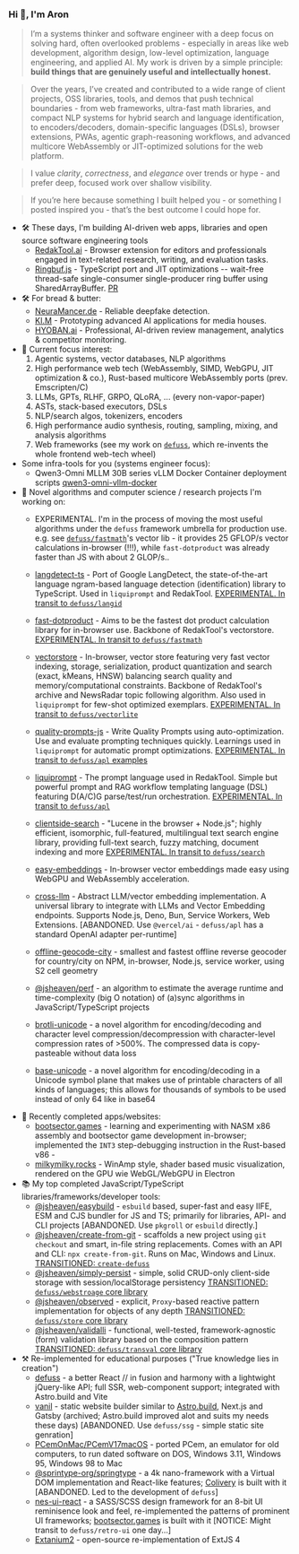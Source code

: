 ### Hi 👋, I'm Aron

> I’m a systems thinker and software engineer with a deep focus on solving hard, often overlooked problems - especially in areas like web development, algorithm design, low-level optimization, language engineering, and applied AI. My work is driven by a simple principle: **build things that are genuinely useful and intellectually honest.**

> Over the years, I’ve created and contributed to a wide range of client projects, OSS libraries, tools, and demos that push technical boundaries - from web frameworks, ultra-fast math libraries, and compact NLP systems for hybrid search and language identification, to encoders/decoders, domain-specific languages (DSLs), browser extensions, PWAs, agentic graph-reasoning workflows, and advanced multicore WebAssembly or JIT-optimized solutions for the web platform.

> I value *clarity*, *correctness*, and *elegance* over trends or hype - and prefer deep, focused work over shallow visibility.

> If you’re here because something I built helped you - or something I posted inspired you - that’s the best outcome I could hope for.
 
- 🛠️ These days, I'm building AI-driven web apps, libraries and open source software engineering tools
    - [RedakTool.ai](https://github.com/kyr0/redaktool) - Browser extension for editors and professionals engaged in text-related research, writing, and evaluation tasks. 
    - [Ringbuf.js](https://github.com/padenot/ringbuf.js) - TypeScript port and JIT optimizations -- wait-free thread-safe single-consumer single-producer ring buffer using SharedArrayBuffer. [PR](https://github.com/padenot/ringbuf.js/pull/29)
- 🛠️ For bread & butter:
    - [NeuraMancer.de](https://neuramancer.de) - Reliable deepfake detection.
    - [KI.M](https://medien-bayern.de/ki-kompetenzzentrum-medien) - Prototyping advanced AI applications for media houses.
    - [HYOBAN.ai](https://hyoban.ai) - Professional, AI-driven review management, analytics & competitor monitoring.
- 🔬 Current focus interest: 
    1. Agentic systems, vector databases, NLP algorithms
    2. High performance web tech (WebAssembly, SIMD, WebGPU, JIT optimization & co.), Rust-based multicore WebAssembly ports (prev. Emscripten/C)
    3. LLMs, GPTs, RLHF, GRPO, QLoRA, ... (every non-vapor-paper)
    4. ASTs, stack-based executors, DSLs
    5. NLP/search algos, tokenizers, encoders
    6. High performance audio synthesis, routing, sampling, mixing, and analysis algorithms
    7. Web frameworks (see my work on [`defuss`](https://github.com/kyr0/defuss), which re-invents the whole frontend web-tech wheel)
- Some infra-tools for you (systems engineer focus):
  - Qwen3-Omni MLLM 30B series vLLM Docker Container deployment scripts [qwen3-omni-vllm-docker](https://github.com/kyr0/qwen3-omni-vllm-docker) 
- 🔬 Novel algorithms and computer science / research projects I'm working on:
  - EXPERIMENTAL. I'm in the process of moving the most useful algorithms under the `defuss` framework umbrella for production use. e.g. see [`defuss/fastmath`](https://github.com/kyr0/defuss/blob/main/packages/fastmath/src/vector.rs)'s vector lib - it provides 25 GFLOP/s vector calculations in-browser (!!!), while `fast-dotproduct` was already faster than JS with about 2 GLOP/s..

  - [langdetect-ts](https://github.com/kyr0/langdetect-ts) - Port of Google LangDetect, the state-of-the-art language ngram-based language detection (identification) library to TypeScript. Used in `liquiprompt` and RedakTool. [EXPERIMENTAL. In transit to `defuss/langid`](https://github.com/kyr0/defuss/tree/main/packages/langid)
  - [fast-dotproduct](https://github.com/kyr0/fast-dotproduct) - Aims to be the fastest dot product calculation library for in-browser use. Backbone of RedakTool's vectorstore. [EXPERIMENTAL. In transit to `defuss/fastmath`](https://github.com/kyr0/defuss/tree/main/packages/fastmath)
  - [vectorstore](https://github.com/kyr0/vectorstore/) - In-browser, vector store featuring very fast vector indexing, storage, serialization, product quantization and search (exact, kMeans, HNSW) balancing search quality and memory/computational constraints. Backbone of RedakTool's archive and NewsRadar topic following algorithm. Also used in `liquiprompt` for few-shot optimized exemplars. [EXPERIMENTAL. In transit to `defuss/vectorlite`](https://github.com/kyr0/defuss/tree/main/packages/vectorlite)
  - [quality-prompts-js](https://github.com/kyr0/quality-prompts-js) - Write Quality Prompts using auto-optimization. Use and evaluate prompting techniques quickly. Learnings used in `liquiprompt` for automatic prompt optimizations. [EXPERIMENTAL. In transit to `defuss/apl` examples](https://github.com/kyr0/defuss/tree/main/packages/apl)
  - [liquiprompt](https://github.com/kyr0/liquiprompt) - The prompt language used in RedakTool. Simple but powerful prompt and RAG workflow templating language (DSL) featuring D(A/C)G parse/test/run orchestration. [EXPERIMENTAL. In transit to `defuss/apl`](https://github.com/kyr0/defuss/tree/main/packages/apl)
  - [clientside-search](https://github.com/kyr0/clientside-search) - "Lucene in the browser + Node.js"; highly efficient, isomorphic, full-featured, multilingual text search engine library, providing full-text search, fuzzy matching, document indexing and more [EXPERIMENTAL. In transit to `defuss/search`]([https://github.com/kyr0/defuss/tree/main/packages/apl](https://github.com/kyr0/defuss/tree/main/packages/search))
  - [easy-embeddings](https://github.com/kyr0/easy-embeddings) - In-browser vector embeddings made easy using WebGPU and WebAssembly acceleration. 
  - [cross-llm](https://github.com/kyr0/cross-llm) - Abstract LLM/vector embedding implementation. A universal library to integrate with LLMs and Vector Embedding endpoints. Supports Node.js, Deno, Bun, Service Workers, Web Extensions. [ABANDONED. Use `@vercel/ai` - `defuss/apl` has a standard OpenAI adapter per-runtime]
  - [offline-geocode-city](https://github.com/kyr0/offline-geocode-city) - smallest and fastest offline reverse geocoder for country/city on NPM, in-browser, Node.js, service worker, using S2 cell geometry
  - [@jsheaven/perf](https://github.com/jsheaven/perf) - an algorithm to estimate the average runtime and time-complexity (big O notation) of (a)sync algorithms in JavaScript/TypeScript projects
  - [brotli-unicode](https://github.com/kyr0/brotli-unicode) - a novel algorithm for encoding/decoding and character level compression/decompression with character-level compression rates of >500%. The compressed data is copy-pasteable without data loss
  - [base-unicode](https://github.com/kyr0/base-unicode) - a novel algorithm for encoding/decoding in a Unicode symbol plane that makes use of printable characters of all kinds of languages; this allows for thousands of symbols to be used instead of only 64 like in base64
- 🌟 Recently completed apps/websites:
  - [bootsector.games](https://bootsector.games) - learning and experimenting with NASM x86 assembly and bootsector game development in-browser; implemented the `INT3` step-debugging instruction in the Rust-based v86   - 
  - [milkymilky.rocks](https://milkymilky.rocks) - WinAmp style, shader based music visualization, rendered on the GPU wie WebGL/WebGPU in Electron
- 📚 My top completed JavaScript/TypeScript libraries/frameworks/developer tools:
  - [@jsheaven/easybuild](https://github.com/jsheaven/easybuild) - `esbuild` based, super-fast and easy IIFE, ESM and CJS bundler for JS and TS; primarily for libraries, API- and CLI projects [ABANDONED. Use `pkgroll` or `esbuild` directly.]
  - [@jsheaven/create-from-git](https://github.com/jsheaven/create-from-git) - scaffolds a new project using `git checkout` and smart, in-file string replacements. Comes with an API and CLI: `npx create-from-git`. Runs on Mac, Windows and Linux. [TRANSITIONED: `create-defuss`](https://github.com/kyr0/defuss/tree/main/packages/create-defuss)
  - [@jsheaven/simply-persist](https://github.com/jsheaven/simply-persist) - simple, solid CRUD-only client-side storage with session/localStorage persistency [TRANSITIONED: `defuss/webstroage` core library](https://github.com/kyr0/defuss/tree/main/packages/defuss/src/webstorage)
  - [@jsheaven/observed](https://github.com/jsheaven/observed) - explicit, `Proxy`-based reactive pattern implementation for objects of any depth [TRANSITIONED: `defuss/store` core library](https://github.com/kyr0/defuss/blob/main/packages/defuss/src/store/store.ts)
  - [@jsheaven/validalli](https://github.com/jsheaven/validalli) - functional, well-tested, framework-agnostic (form) validation library based on the composition pattern  [TRANSITIONED: `defuss/transval` core library]([https://github.com/kyr0/defuss/tree/main/packages/defuss/src/webstorage](https://github.com/kyr0/defuss/tree/main/packages/transval))
- ⚒️ Re-implemented for educational purposes ("True knowledge lies in creation")
  - [defuss](https://github.com/kyr0/defuss) - a better React // in fusion and harmony with a lightwight jQuery-like API; full SSR, web-component support; integrated with Astro.build and Vite
  - [vanil](https://github.com/kyr0/vanil) - static website builder similar to [Astro.build](https://astro.build), Next.js and Gatsby (archived; Astro.build improved alot and suits my needs these days) [ABANDONED. Use `defuss/ssg` - simple static site genration]
  - [PCemOnMac/PCemV17macOS](https://github.com/PCemOnMac/PCemV17macOS) - ported PCem, an emulator for old computers, to run dated software on DOS, Windows 3.11, Windows 95, Windows 98 to Mac  
  - [@sprintype-org/springtype](https://github.com/springtype-org/springtype) - a 4k nano-framework with a Virtual DOM implementation and React-like features; [Colivery](https://github.com/colivery) is built with it [ABANDONED. Led to the development of `defuss`]
  - [nes-ui-react](https://github.com/kyr0/nes-ui-react) - a SASS/SCSS design framework for an 8-bit UI reminisence look and feel, re-implemented the patterns of prominent UI frameworks; [bootsector.games](https://bootsector.games) is built with it [NOTICE: Might transit to `defuss/retro-ui` one day...]
  - [Extanium2](https://github.com/kyr0/Extanium2) - open-source re-implementation of ExtJS 4 
